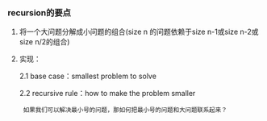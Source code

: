 ### recursion的要点
1. 将一个大问题分解成小问题的组合(size n 的问题依赖于size n-1或size n-2或size n/2的组合)
2. 实现：

    2.1 base case：smallest problem to solve
    
    2.2 recursive rule：how to make the problem smaller
    
        如果我们可以解决最小号的问题，那如何把最小号的问题和大问题联系起来？

